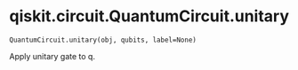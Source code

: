 # qiskit.circuit.QuantumCircuit.unitary

`QuantumCircuit.unitary(obj, qubits, label=None)`

Apply unitary gate to q.
